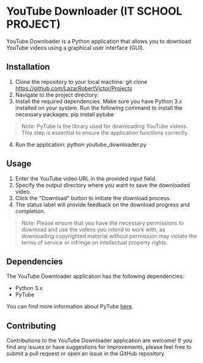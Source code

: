 # YouTube Downloader (IT SCHOOL PROJECT)

YouTube Downloader is a Python application that allows you to download YouTube videos using a graphical user interface (GUI).

## Installation

1. Clone the repository to your local machine: git clone https://github.com/LazarRobertVictor/Projects
2. Navigate to the project directory:
3. Install the required dependencies. Make sure you have Python 3.x installed on your system. Run the following command to install the necessary packages: pip install pytube
> Note: PyTube is the library used for downloading YouTube videos. This step is essential to ensure the application functions correctly.
4. Run the application: python youtube_downloader.py

## Usage

1. Enter the YouTube video URL in the provided input field.
2. Specify the output directory where you want to save the downloaded video.
3. Click the "Download" button to initiate the download process.
4. The status label will provide feedback on the download progress and completion.

> Note: Please ensure that you have the necessary permissions to download and use the videos you intend to work with, 
as downloading copyrighted material without permission may violate the terms of service or infringe on intellectual property rights.

## Dependencies

The YouTube Downloader application has the following dependencies:

- Python 3.x
- PyTube

You can find more information about PyTube [here](https://pypi.org/project/pytube/).

## Contributing

Contributions to the YouTube Downloader application are welcome! If you find any issues or have suggestions for improvements,
 please feel free to submit a pull request or open an issue in the GitHub repository.



